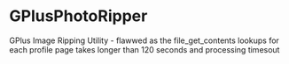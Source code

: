 # GPlusPhotoRipper
GPlus Image Ripping Utility - flawwed as the file_get_contents lookups for each profile page takes longer than 120 seconds and processing timesout
